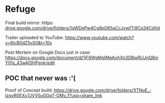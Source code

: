 # Refuge
Final build mirror: https: [drive.google.com/drive/folders/1qWDePw4Cg8pD65aCcJvwfTi9Cq34CdVd](https://drive.google.com/drive/folders/1qWDePw4Cg8pD65aCcJvwfTi9Cq34CdVd)

Trailer uploaded to YouTube: https://www.youtube.com/watch?v=6IcB0dZ5vS0&t=10s

Post Mortem on Google Docs just in case: https://docs.google.com/document/d/1jF6WgMgIMeAohXn3DBwRUJnQ8njY01s_43wAISHPenk/edit

## POC that never was :'(
Proof of Concept build: https://drive.google.com/drive/folders/1ITNoE_-IzqyR0EXy7JVV5uGGqT-OMv_f?usp=share_link
